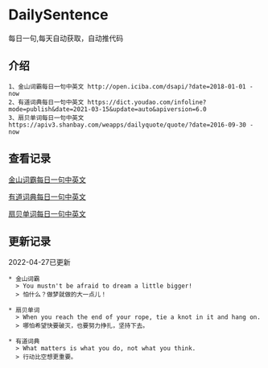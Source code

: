 # DailySentence

每日一句,每天自动获取，自动推代码

## 介绍

```
1、金山词霸每日一句中英文 http://open.iciba.com/dsapi/?date=2018-01-01 - now
2、有道词典每日一句中英文 https://dict.youdao.com/infoline?mode=publish&date=2021-03-15&update=auto&apiversion=6.0
3、扇贝单词每日一句中英文 https://apiv3.shanbay.com/weapps/dailyquote/quote/?date=2016-09-30 - now
```

## 查看记录

[金山词霸每日一句中英文](./data/iciba/)

[有道词典每日一句中英文](./data/youdao/)

[扇贝单词每日一句中英文](./data/shanbay/)

## 更新记录
2022-04-27已更新 
```
* 金山词霸
  > You mustn't be afraid to dream a little bigger!
  > 怕什么？做梦就做的大一点儿！

* 扇贝单词
  > When you reach the end of your rope, tie a knot in it and hang on.
  > 哪怕希望快要破灭，也要努力挣扎，坚持下去。

* 有道词典
  > What matters is what you do, not what you think.
  > 行动比空想更重要。

```
